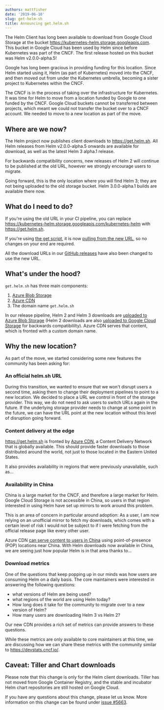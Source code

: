 ```yaml
---
authors: mattfisher
date: '2019-06-10'
slug: get-helm-sh
title: Announcing get.helm.sh
---
```



The Helm Client has long been available to download from Google Cloud Storage at the bucket <https://kubernetes-helm.storage.googleapis.com>. This bucket in Google Cloud has been used by Helm since before Kubernetes was part of the CNCF. The first release hosted on this bucket was Helm v2.0.0-alpha.5!

Google has long been gracious in providing funding for this location. Since Helm started using it, Helm (as part of Kubernetes) moved into the CNCF, and then moved out from under the Kubernetes umbrella, becoming a sister project to Kubernetes within the CNCF.
<!-- truncate -->

The CNCF is in the process of taking over the infrastructure for Kubernetes. It was time for Helm to move from a location funded by Google to one funded by the CNCF. Google Cloud buckets cannot be transferred between projects, which meant we could not transfer the bucket over to a CNCF account. We needed to move to a new location as part of the move.

## Where are we now?

The Helm project now publishes client downloads to <https://get.helm.sh>. All Helm releases from Helm v2.0.0-alpha.5 onwards are available for download, as well as the latest Helm 3 alpha.1 release.

For backwards compatibility concerns, new releases of Helm 2 will continue to be published at the old URL, however we strongly encourage users to migrate.

Going forward, this is the only location where you will find Helm 3; they are not being uploaded to the old storage bucket. Helm 3.0.0-alpha.1 builds are available there now.

## What do I need to do?

If you're using the old URL in your CI pipeline, you can replace <https://kubernetes-helm.storage.googleapis.com/kubernetes-helm> with <https://get.helm.sh>.

If you're using [the get script](https://helm.sh/docs/using_helm/#from-script), it is now [pulling from the new URL](https://github.com/helm/helm/blob/2ca025d48222d6fa188653e2ca5eda6ed799145c/scripts/get#L114), so no changes on your end are required.

All the download URLs in our [GitHub releases](https://github.com/helm/helm/releases) have also been changed to use the new URL.

## What's under the hood?

`get.helm.sh` has three main components:

1. [Azure Blob Storage](https://azure.microsoft.com/en-ca/services/storage/blobs/)
1. [Azure CDN](https://azure.microsoft.com/en-ca/services/cdn/)
1. The domain name `get.helm.sh`

In our release pipeline, Helm 2 and Helm 3 downloads are [uploaded to Azure Blob Storage](https://github.com/helm/helm/commit/022c8869bee37d02cf01507c11c6cfc6d58a1eca) (Helm 2 downloads are also [uploaded to Google Cloud Storage](https://github.com/helm/helm/commit/95775d0c60804b3d3674510e1f57a30ca8074ddd) for backwards compatibililty). Azure CDN serves that content, which is fronted with a custom domain name.

## Why the new location?

As part of the move, we started considering some new features the community has been asking for:

### An official helm.sh URL

During this transition, we wanted to ensure that we won't disrupt users a second time, asking them to change their deployment pipelines to point to a new location. We decided to place a URL we control in front of the storage provider. This way, we do not need to ask users to switch URLs again in the future. If the underlying storage provider needs to change at some point in the future, we can have the URL point at the new location without this level of disruption going forward.

### Content delivery at the edge

<https://get.helm.sh> is fronted by [Azure CDN](https://azure.microsoft.com/en-ca/services/cdn/), a Content Delivery Network that is globally available. This should provide faster downloads to those distributed around the world, not just to those located in the Eastern United States.

It also provides availability in regions that were previously unavailable, such as...

### Availability in China

China is a large market for the CNCF, and therefore a large market for Helm. Google Cloud Storage is not accessible in China, so users in that region interested in using Helm have set up mirrors to work around this problem.

This is an area of concern in particular around adoption: As a user, I am now relying on an unofficial mirror to fetch my downloads, which comes with a certain level of risk I would not be subject to if I were fetching from the official release page like every other user.

Azure CDN [can serve content to users in China](https://docs.microsoft.com/en-us/azure/cdn/cdn-china-delivery) using point-of-presence (POP) locations near China. With Helm downloads now available in China, we are seeing just how popular Helm is in that area thanks to...

### Download metrics

One of the questions that keep popping up in our minds was how users are consuming Helm on a daily basis. The core maintainers were interested in answering the following questions:

- what versions of Helm are being used?
- what regions of the world are using Helm today?
- How long does it take for the community to migrate over to a new version of Helm?
- How many users are downloading Helm 3 vs Helm 2?

Our new CDN provides a rich set of metrics can provide answers to these questions.

While these metrics are only available to core maintainers at this time, we are discussing how we can share these metrics with the community similar to <https://devstats.cncf.io/>.

## Caveat: Tiller and Chart downloads

Please note that this change is only for the Helm client downloads. Tiller has not moved from Google Container Registry, and the stable and incubator Helm chart repositories are still hosted on Google Cloud.


If you have any questions about this change, please let us know. More information on this change can be found under [issue #5663](https://github.com/helm/helm/issues/5663).
